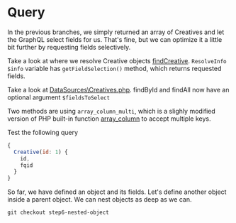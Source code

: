 # Query

In the previous branches, we simply returned an array of Creatives and let the GraphQL select fields for us. That's fine, but we can optimize it a little bit further by requesting fields selectively.

Take a look at where we resolve Creative objects [findCreative](./src/RootObject.php). ```ResolveInfo $info``` variable has ```getFieldSelection()``` method, which returns requested fields.

Take a look at [DataSources\Creatives.php](./src/DataSources/Creatives.php). findById and findAll now have an optional argument ```$fieldsToSelect```

Two methods are using ```array_column_multi```, which is a slighly modified version of PHP built-in function [array_column](http://php.net/manual/en/function.array-column.php) to accept multiple keys.

Test the following query

```js
{
  Creative(id: 1) {
    id,
    fqid
  }
}
```

So far, we have defined an object and its fields. Let's define another object inside a parent object. We can nest objects as deep as we can.

```git checkout step6-nested-object```